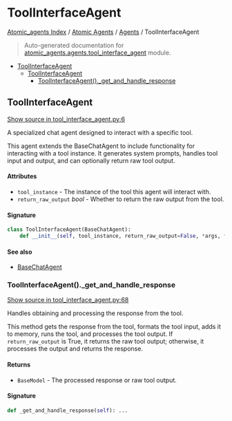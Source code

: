 # ToolInterfaceAgent

[Atomic_agents Index](../../README.md#atomic_agents-index) / [Atomic Agents](../index.md#atomic-agents) / [Agents](./index.md#agents) / ToolInterfaceAgent

> Auto-generated documentation for [atomic_agents.agents.tool_interface_agent](../../../atomic_agents/agents/tool_interface_agent.py) module.

- [ToolInterfaceAgent](#toolinterfaceagent)
  - [ToolInterfaceAgent](#toolinterfaceagent-1)
    - [ToolInterfaceAgent()._get_and_handle_response](#toolinterfaceagent()_get_and_handle_response)

## ToolInterfaceAgent

[Show source in tool_interface_agent.py:6](../../../atomic_agents/agents/tool_interface_agent.py#L6)

A specialized chat agent designed to interact with a specific tool.

This agent extends the BaseChatAgent to include functionality for interacting with a tool instance.
It generates system prompts, handles tool input and output, and can optionally return raw tool output.

#### Attributes

- `tool_instance` - The instance of the tool this agent will interact with.
- `return_raw_output` *bool* - Whether to return the raw output from the tool.

#### Signature

```python
class ToolInterfaceAgent(BaseChatAgent):
    def __init__(self, tool_instance, return_raw_output=False, *args, **kwargs): ...
```

#### See also

- [BaseChatAgent](./base_chat_agent.md#basechatagent)

### ToolInterfaceAgent()._get_and_handle_response

[Show source in tool_interface_agent.py:68](../../../atomic_agents/agents/tool_interface_agent.py#L68)

Handles obtaining and processing the response from the tool.

This method gets the response from the tool, formats the tool input, adds it to memory,
runs the tool, and processes the tool output. If `return_raw_output` is True, it returns
the raw tool output; otherwise, it processes the output and returns the response.

#### Returns

- `BaseModel` - The processed response or raw tool output.

#### Signature

```python
def _get_and_handle_response(self): ...
```